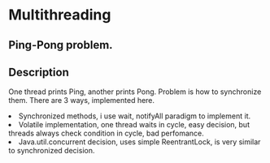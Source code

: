 # Multithreading
## Ping-Pong problem.
## Description
One thread prints Ping, another prints Pong. Problem is how to synchronize them. There are 3 ways, implemented here.
<li> Synchronized methods, i use wait, notifyAll paradigm to implement it.
<li> Volatile implementation, one thread waits in cycle, easy decision, but threads always check condition in cycle, bad perfomance.
<li> Java.util.concurrent decision, uses simple ReentrantLock, is very similar to synchronized decision.
